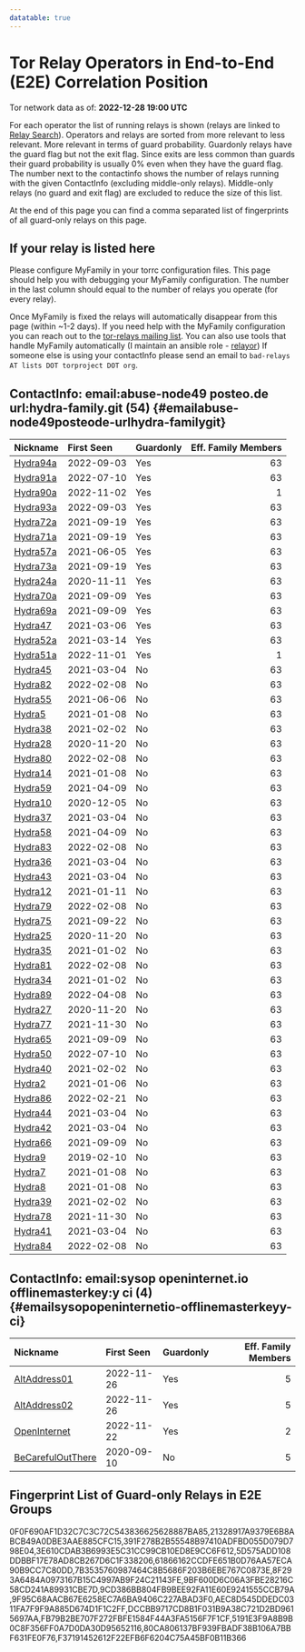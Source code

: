 ```yaml
---
datatable: true
---
```



# Tor Relay Operators in End-to-End (E2E) Correlation Position

Tor network data as of: **2022-12-28 19:00 UTC**

For each operator the list of running relays is shown (relays are linked to [Relay Search](https://metrics.torproject.org/rs.html)).
Operators and relays are sorted from more relevant to less relevant. More relevant in terms of guard probability.
Guardonly relays have the guard flag but not the exit flag.
Since exits are less common than guards their guard probability is usually 0% even when they have the guard flag.
The number next to the contactinfo shows the number of relays running with the given ContactInfo (excluding middle-only relays).
Middle-only relays (no guard and exit flag) are excluded to reduce the size of this list.

At the end of this page you can find a comma separated list of fingerprints of all guard-only relays on this page.

## If your relay is listed here
Please configure MyFamily in your torrc configuration files.
This page should help you with debugging your MyFamily configuration. The number in the last column should equal to the number of
relays you operate (for every relay).

Once MyFamily is fixed the relays will automatically disappear from this page (within ~1-2 days).
If you need help with the MyFamily configuration you can reach out to the
[tor-relays mailing list](https://lists.torproject.org/cgi-bin/mailman/listinfo/tor-relays).
You can also use tools that handle MyFamily automatically (I maintain an ansible role - 
[relayor](https://medium.com/@nusenu/deploying-tor-relays-with-ansible-6612593fa34d))
If someone else is using your contactInfo please send an email to ```bad-relays AT lists DOT torproject DOT org```.


## ContactInfo: email:abuse-node49 posteo.de url:hydra-family.git (54) {#emailabuse-node49posteode-urlhydra-familygit}

| Nickname                                                                                            | First Seen   | Guardonly   |   Eff. Family Members |
|:----------------------------------------------------------------------------------------------------|:-------------|:------------|----------------------:|
| [Hydra94a](https://metrics.torproject.org/rs.html#details/61866162CCDFE651B0D76AA57ECA90B9CC7C80DD) | 2022-09-03   | Yes         |                    63 |
| [Hydra91a](https://metrics.torproject.org/rs.html#details/AEC8D545DDEDC0311FA7F9F9A885D674D1F1C2FF) | 2022-07-10   | Yes         |                    63 |
| [Hydra90a](https://metrics.torproject.org/rs.html#details/21328917A9379E6B8ABCB49A0DBE3AAE885CFC15) | 2022-11-02   | Yes         |                     1 |
| [Hydra93a](https://metrics.torproject.org/rs.html#details/5D575ADD108DDBBF17E78AD8CB267D6C1F338206) | 2022-09-03   | Yes         |                    63 |
| [Hydra72a](https://metrics.torproject.org/rs.html#details/FB79B2BE707F272FBFE1584F44A3FA5156F7F1CF) | 2021-09-19   | Yes         |                    63 |
| [Hydra71a](https://metrics.torproject.org/rs.html#details/9F95C68AACB67E6258EC7A6BA9406C227ABAD3F0) | 2021-09-19   | Yes         |                    63 |
| [Hydra57a](https://metrics.torproject.org/rs.html#details/0F0F690AF1D32C7C3C72C543836625628887BA85) | 2021-06-05   | Yes         |                    63 |
| [Hydra73a](https://metrics.torproject.org/rs.html#details/391F278B2B55548B97410ADFBD055D079D798E04) | 2021-09-19   | Yes         |                    63 |
| [Hydra24a](https://metrics.torproject.org/rs.html#details/8F293A6484A0973167B15C4997AB9F24C21143FE) | 2020-11-11   | Yes         |                    63 |
| [Hydra70a](https://metrics.torproject.org/rs.html#details/DCCBB9717CD8B1F031B9A38C721D2BD9615697AA) | 2021-09-09   | Yes         |                    63 |
| [Hydra69a](https://metrics.torproject.org/rs.html#details/7B3535760987464C8B5686F203B6EBE767C0873E) | 2021-09-09   | Yes         |                    63 |
| [Hydra47](https://metrics.torproject.org/rs.html#details/9CD386BB804FB9BEE92FA11E60E9241555CCB79A)  | 2021-03-06   | Yes         |                    63 |
| [Hydra52a](https://metrics.torproject.org/rs.html#details/9BF600D6C06A3FBE28216C58CD241A89931CBE7D) | 2021-03-14   | Yes         |                    63 |
| [Hydra51a](https://metrics.torproject.org/rs.html#details/3E610CDAB3B6993E5C31CC99CB10ED8E9CC6F612) | 2022-11-01   | Yes         |                     1 |
| [Hydra45](https://metrics.torproject.org/rs.html#details/01CFCC2545234EEE523D33ED25EF1E79807A18A7)  | 2021-03-04   | No          |                    63 |
| [Hydra82](https://metrics.torproject.org/rs.html#details/10A73078D3D71D01C4B007ED75AB27134E50F1D1)  | 2022-02-08   | No          |                    63 |
| [Hydra55](https://metrics.torproject.org/rs.html#details/378AD3D089A01EC802F165A936122B60B5B1035E)  | 2021-06-06   | No          |                    63 |
| [Hydra5](https://metrics.torproject.org/rs.html#details/3C90CA5857705D7C6C176D475C592AF2789FDDA7)   | 2021-01-08   | No          |                    63 |
| [Hydra38](https://metrics.torproject.org/rs.html#details/3E596EDACBE91DCA3E7F26F0168C7648822D2A02)  | 2021-02-02   | No          |                    63 |
| [Hydra28](https://metrics.torproject.org/rs.html#details/427956E3F23EEBA31954CB0942AEA0ECD43A004A)  | 2020-11-20   | No          |                    63 |
| [Hydra80](https://metrics.torproject.org/rs.html#details/43BB145A8B0909EC542734EA2303D4EFBAD97E09)  | 2022-02-08   | No          |                    63 |
| [Hydra14](https://metrics.torproject.org/rs.html#details/43ED841926B5DA9487032D789A31B5E74A7525E2)  | 2021-01-08   | No          |                    63 |
| [Hydra59](https://metrics.torproject.org/rs.html#details/47FC19DBE2B42BB481C65191276670B3D589F075)  | 2021-04-09   | No          |                    63 |
| [Hydra10](https://metrics.torproject.org/rs.html#details/4F68F1B23FCED9D17852FFFDE21637C284BCF107)  | 2020-12-05   | No          |                    63 |
| [Hydra37](https://metrics.torproject.org/rs.html#details/5058E7136283B4CE13F1897871F931CC41F41CC9)  | 2021-03-04   | No          |                    63 |
| [Hydra58](https://metrics.torproject.org/rs.html#details/512F27DD9A2937A8E3D65EDA13A88AE9483E9ACA)  | 2021-04-09   | No          |                    63 |
| [Hydra83](https://metrics.torproject.org/rs.html#details/590F6EDBA063ABACB08391CA3D7A2EC35FD20235)  | 2022-02-08   | No          |                    63 |
| [Hydra36](https://metrics.torproject.org/rs.html#details/5ACC59F3117F1F6FAD8C89F469823CB48BDB5D2F)  | 2021-03-04   | No          |                    63 |
| [Hydra43](https://metrics.torproject.org/rs.html#details/5D5DDFF29B96CC566AA746636868EB07F97DE60C)  | 2021-03-04   | No          |                    63 |
| [Hydra12](https://metrics.torproject.org/rs.html#details/62133EDB663C1C043B2A2DC24A19C351088EBD5C)  | 2021-01-11   | No          |                    63 |
| [Hydra79](https://metrics.torproject.org/rs.html#details/630F75D5AD741889C1BC46DC354A6320152A7B32)  | 2022-02-08   | No          |                    63 |
| [Hydra75](https://metrics.torproject.org/rs.html#details/63928D370B929EBDA54EF2ABDD4A63082085BF61)  | 2021-09-22   | No          |                    63 |
| [Hydra25](https://metrics.torproject.org/rs.html#details/6CB18098F50819DEAB22E369EC3A5661A552A66C)  | 2020-11-20   | No          |                    63 |
| [Hydra35](https://metrics.torproject.org/rs.html#details/7466057426018C41EDFC1465BE7F01E27155CFBF)  | 2021-01-02   | No          |                    63 |
| [Hydra81](https://metrics.torproject.org/rs.html#details/76CEF92770EB9D1BBA8025EE4E1751A420B00878)  | 2022-02-08   | No          |                    63 |
| [Hydra34](https://metrics.torproject.org/rs.html#details/7B972FDF84026AC52E41461F05DDBBE3A07598AF)  | 2021-01-02   | No          |                    63 |
| [Hydra89](https://metrics.torproject.org/rs.html#details/900F54B1D483A668959E976F37E327C1122EC817)  | 2022-04-08   | No          |                    63 |
| [Hydra27](https://metrics.torproject.org/rs.html#details/A0A91967046F7A9BC3154C7B3C3FDE34C02B1017)  | 2020-11-20   | No          |                    63 |
| [Hydra77](https://metrics.torproject.org/rs.html#details/A54BF50C574AEEFE0EE3E7D3B2B0F1FAA695414A)  | 2021-11-30   | No          |                    63 |
| [Hydra65](https://metrics.torproject.org/rs.html#details/A62D8F7772A6C76DD07F431810CE68682DCDD2DC)  | 2021-09-09   | No          |                    63 |
| [Hydra50](https://metrics.torproject.org/rs.html#details/B00579D1A23F1FFB13A20FD650EA60D367F36506)  | 2022-07-10   | No          |                    63 |
| [Hydra40](https://metrics.torproject.org/rs.html#details/B12536F2F1BBFE0B47FAAD0D5D05BFAEC6C2DE9F)  | 2021-02-02   | No          |                    63 |
| [Hydra2](https://metrics.torproject.org/rs.html#details/B3D84B209451D608A81F5E87189CE79E3DFA87BA)   | 2021-01-06   | No          |                    63 |
| [Hydra86](https://metrics.torproject.org/rs.html#details/BA77149B4EDA76543698F05104F5C2547E306D77)  | 2022-02-21   | No          |                    63 |
| [Hydra44](https://metrics.torproject.org/rs.html#details/BD140758135A15605996CCEE3BBFA4127F97B233)  | 2021-03-04   | No          |                    63 |
| [Hydra42](https://metrics.torproject.org/rs.html#details/C312C485A7E5595D917E1925BA15D550FB71A6F3)  | 2021-03-04   | No          |                    63 |
| [Hydra66](https://metrics.torproject.org/rs.html#details/C85B30A8356E826418CB901254B7595FE1430619)  | 2021-09-09   | No          |                    63 |
| [Hydra9](https://metrics.torproject.org/rs.html#details/CB28925DA61069A43584030D2610471F1FFD4100)   | 2019-02-10   | No          |                    63 |
| [Hydra7](https://metrics.torproject.org/rs.html#details/E001D2724CEA5615E828D30111B866AB277E86C2)   | 2021-01-08   | No          |                    63 |
| [Hydra8](https://metrics.torproject.org/rs.html#details/E1D2328D0DB2A06EE85ABD9D8D75CC5DBDDFDA5C)   | 2021-01-08   | No          |                    63 |
| [Hydra39](https://metrics.torproject.org/rs.html#details/E27D3C0FB1E0049BE15B9B53D02905F41B0C0422)  | 2021-02-02   | No          |                    63 |
| [Hydra78](https://metrics.torproject.org/rs.html#details/ED0C39728C0410A1A6173FE0F8C1C9667DDF7D66)  | 2021-11-30   | No          |                    63 |
| [Hydra41](https://metrics.torproject.org/rs.html#details/EFE8849D10519AB1750E1AF47410059522800D32)  | 2021-03-04   | No          |                    63 |
| [Hydra84](https://metrics.torproject.org/rs.html#details/F2657F6A17BE608FD94F565BC45648313D617B63)  | 2022-02-08   | No          |                    63 |

## ContactInfo: email:sysop openinternet.io offlinemasterkey:y ci (4) {#emailsysopopeninternetio-offlinemasterkeyy-ci}

| Nickname                                                                                                     | First Seen   | Guardonly   |   Eff. Family Members |
|:-------------------------------------------------------------------------------------------------------------|:-------------|:------------|----------------------:|
| [AltAddress01](https://metrics.torproject.org/rs.html#details/80CA806137BF939FBADF38B106A7BBF631FE0F76)      | 2022-11-26   | Yes         |                     5 |
| [AltAddress02](https://metrics.torproject.org/rs.html#details/5191E3F9A8B9B0C8F356FF0A7D0DA30D95652116)      | 2022-11-26   | Yes         |                     5 |
| [OpenInternet](https://metrics.torproject.org/rs.html#details/F37191452612F22EFB6F6204C75A45BF0B11B366)      | 2022-11-22   | Yes         |                     2 |
| [BeCarefulOutThere](https://metrics.torproject.org/rs.html#details/51BD25EE06C46E4466427D4ABF94F2964514EB2F) | 2020-09-10   | No          |                     5 |


## Fingerprint List of Guard-only Relays in E2E Groups

0F0F690AF1D32C7C3C72C543836625628887BA85,21328917A9379E6B8ABCB49A0DBE3AAE885CFC15,391F278B2B55548B97410ADFBD055D079D798E04,3E610CDAB3B6993E5C31CC99CB10ED8E9CC6F612,5D575ADD108DDBBF17E78AD8CB267D6C1F338206,61866162CCDFE651B0D76AA57ECA90B9CC7C80DD,7B3535760987464C8B5686F203B6EBE767C0873E,8F293A6484A0973167B15C4997AB9F24C21143FE,9BF600D6C06A3FBE28216C58CD241A89931CBE7D,9CD386BB804FB9BEE92FA11E60E9241555CCB79A,9F95C68AACB67E6258EC7A6BA9406C227ABAD3F0,AEC8D545DDEDC0311FA7F9F9A885D674D1F1C2FF,DCCBB9717CD8B1F031B9A38C721D2BD9615697AA,FB79B2BE707F272FBFE1584F44A3FA5156F7F1CF,5191E3F9A8B9B0C8F356FF0A7D0DA30D95652116,80CA806137BF939FBADF38B106A7BBF631FE0F76,F37191452612F22EFB6F6204C75A45BF0B11B366